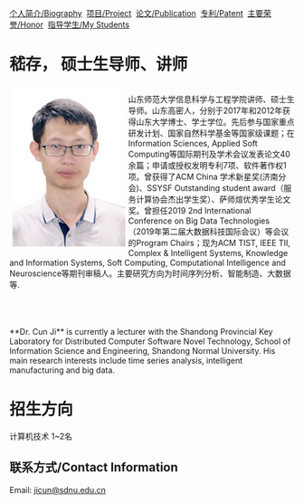 [个人简介/Biography](./index.md)&nbsp; [项目/Project](./project.md)&nbsp; [论文/Publication](./publication.md)&nbsp;  [专利/Patent](./patent.md)&nbsp; [主要荣誉/Honor](./honor.md)&nbsp; [指导学生/My Students](./student.md)

# 嵇存， 硕士生导师、讲师
<div style="float: left; clear: both;" align="left">
<img src="./pic/photo.JPG" width="200" align=left hspace="5" vspace="5"/>

山东师范大学信息科学与工程学院讲师、硕士生导师。山东高密人，分别于2017年和2012年获得山东大学博士、学士学位。先后参与国家重点研发计划、国家自然科学基金等国家级课题；在Information Sciences, Applied Soft Computing等国际期刊及学术会议发表论文40余篇；申请或授权发明专利7项、软件著作权1项。曾获得了ACM China 学术新星奖(济南分会)、SSYSF Outstanding student award（服务计算协会杰出学生奖）、萨师煊优秀学生论文奖。曾担任2019 2nd International Conference on Big Data Technologies（2019年第二届大数据科技国际会议）等会议的Program Chairs；现为ACM TIST, IEEE TII, Complex & Intelligent Systems, Knowledge and Information Systems, Soft Computing,  Computational Intelligence and Neuroscience等期刊审稿人。主要研究方向为时间序列分析、智能制造、大数据等.
<br/>
<br/>
</div>
<br clear="left" />
<br/>
<br/>
**Dr. Cun Ji** is currently a lecturer with the Shandong Provincial Key Laboratory for Distributed Computer Software Novel Technology, School of Information Science and Engineering, Shandong Normal University. His main research interests include time series analysis, intelligent manufacturing and big data.

# 招生方向
计算机技术  1~2名

## 联系方式/Contact Information
Email: jicun@sdnu.edu.cn


